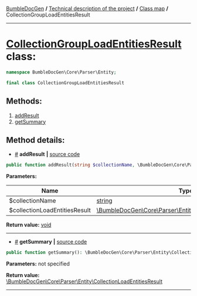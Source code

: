 <!-- {% raw %} -->
<embed> <a href="/docs/README.md">BumbleDocGen</a> <b>/</b> <a href="/docs/tech/readme.md">Technical description of the project</a> <b>/</b> <a href="/docs/tech/map.md">Class map</a> <b>/</b> CollectionGroupLoadEntitiesResult<hr> </embed>

<h1>
    <a href="https://github.com/bumble-tech/bumble-doc-gen/blob/master/src/Core/Parser/Entity/CollectionGroupLoadEntitiesResult.php#L9">CollectionGroupLoadEntitiesResult</a> class:
</h1>





```php
namespace BumbleDocGen\Core\Parser\Entity;

final class CollectionGroupLoadEntitiesResult
```









<h2>Methods:</h2>

<ol>
<li>
    <a href="#maddresult">addResult</a>
    </li>
<li>
    <a href="#mgetsummary">getSummary</a>
    </li>
</ol>







<h2>Method details:</h2>

<div class='method_description-block'>

<ul>
<li><a name="maddresult" href="#maddresult">#</a>
 <b>addResult</b>
    <b>|</b> <a href="https://github.com/bumble-tech/bumble-doc-gen/blob/master/src/Core/Parser/Entity/CollectionGroupLoadEntitiesResult.php#L16">source code</a></li>
</ul>

```php
public function addResult(string $collectionName, \BumbleDocGen\Core\Parser\Entity\CollectionLoadEntitiesResult $collectionLoadEntitiesResult): void;
```



<b>Parameters:</b>

<table>
    <thead>
    <tr>
        <th>Name</th>
        <th>Type</th>
        <th>Description</th>
    </tr>
    </thead>
    <tbody>
            <tr>
            <td>$collectionName</td>
            <td><a href='https://www.php.net/manual/en/language.types.string.php'>string</a></td>
            <td>-</td>
        </tr>
            <tr>
            <td>$collectionLoadEntitiesResult</td>
            <td><a href='https://github.com/bumble-tech/bumble-doc-gen/blob/master/src/Core/Parser/Entity/CollectionLoadEntitiesResult.php'>\BumbleDocGen\Core\Parser\Entity\CollectionLoadEntitiesResult</a></td>
            <td>-</td>
        </tr>
        </tbody>
</table>

<b>Return value:</b> <a href='https://www.php.net/manual/en/language.types.void.php'>void</a>


</div>
<hr>
<div class='method_description-block'>

<ul>
<li><a name="mgetsummary" href="#mgetsummary">#</a>
 <b>getSummary</b>
    <b>|</b> <a href="https://github.com/bumble-tech/bumble-doc-gen/blob/master/src/Core/Parser/Entity/CollectionGroupLoadEntitiesResult.php#L21">source code</a></li>
</ul>

```php
public function getSummary(): \BumbleDocGen\Core\Parser\Entity\CollectionLoadEntitiesResult;
```



<b>Parameters:</b> not specified

<b>Return value:</b> <a href='https://github.com/bumble-tech/bumble-doc-gen/blob/master/src/Core/Parser/Entity/CollectionLoadEntitiesResult.php'>\BumbleDocGen\Core\Parser\Entity\CollectionLoadEntitiesResult</a>


</div>
<hr>

<!-- {% endraw %} -->